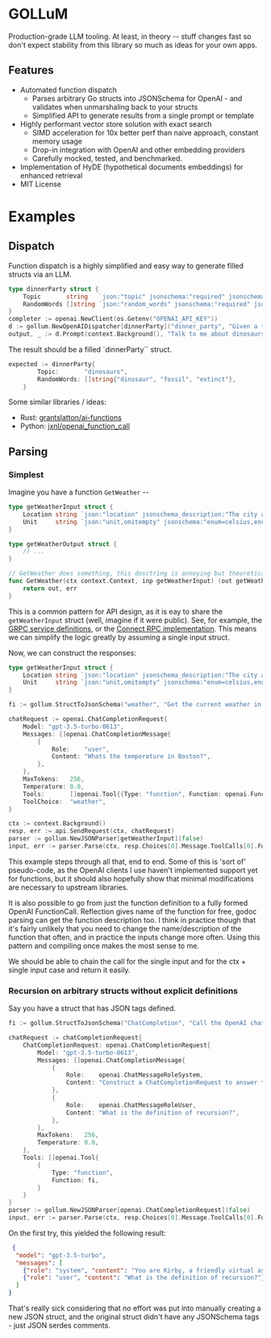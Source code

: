 # GOLLuM

Production-grade LLM tooling. At least, in theory -- stuff changes fast so don't expect stability from this library so much as ideas for your own apps.

## Features

- Automated function dispatch
    - Parses arbitrary Go structs into JSONSchema for OpenAI - and validates when unmarshaling back to your structs
    - Simplified API to generate results from a single prompt or template
- Highly performant vector store solution with exact search 
    - SIMD acceleration for 10x better perf than naive approach, constant memory usage
    - Drop-in integration with OpenAI and other embedding providers
    - Carefully mocked, tested, and benchmarked.
- Implementation of HyDE (hypothetical documents embeddings) for enhanced retrieval
- MIT License

# Examples

## Dispatch

Function dispatch is a highly simplified and easy way to generate filled structs via an LLM. 

```go
type dinnerParty struct {
	Topic       string   `json:"topic" jsonschema:"required" jsonschema_description:"The topic of the conversation"`
	RandomWords []string `json:"random_words" jsonschema:"required" jsonschema_description:"Random words to prime the conversation"`
}
completer := openai.NewClient(os.Getenv("OPENAI_API_KEY"))
d := gollum.NewOpenAIDispatcher[dinnerParty]("dinner_party", "Given a topic, return random words", completer, nil)
output, _ := d.Prompt(context.Background(), "Talk to me about dinosaurs")
```

The result should be a filled `dinnerParty`` struct.

```go
expected := dinnerParty{
		Topic:       "dinosaurs",
		RandomWords: []string{"dinosaur", "fossil", "extinct"},
	}
```

Some similar libraries / ideas: 

- Rust: [grantslatton/ai-functions](https://github.com/grantslatton/ai-functions/blob/main/ai_bin/src/main.rs)
- Python: [jxnl/openai_function_call](https://github.com/jxnl/openai_function_call)

## Parsing

### Simplest

Imagine you have a function `GetWeather` -- 

```go
type getWeatherInput struct {
	Location string `json:"location" jsonschema_description:"The city and state, e.g. San Francisco, CA" jsonschema:"required"`
	Unit     string `json:"unit,omitempty" jsonschema:"enum=celsius,enum=fahrenheit" jsonschema_description:"The unit of temperature"`
}

type getWeatherOutput struct {
    // ...
}

// GetWeather does something, this dosctring is annoying but theoretically possible to get
func GetWeather(ctx context.Context, inp getWeatherInput) (out getWeatherOutput, err error) {
    return out, err
}
```

This is a common pattern for API design, as it is eay to share the `getWeatherInput` struct (well, imagine if it were public). See, for example, the [GRPC service definitions](https://github.com/grpc/grpc-go/blob/master/examples/helloworld/greeter_server/main.go#L43), or the [Connect RPC implementation](https://github.com/bufbuild/connect-go/blob/main/internal/gen/connect/ping/v1/pingv1connect/ping.connect.go#LL155C6-L155C24). This means we can simplify the logic greatly by assuming a single input struct.

Now, we can construct the responses:

```go
type getWeatherInput struct {
	Location string `json:"location" jsonschema_description:"The city and state, e.g. San Francisco, CA" jsonschema:"required"`
	Unit     string `json:"unit,omitempty" jsonschema:"enum=celsius,enum=fahrenheit" jsonschema_description:"The unit of temperature"`
}

fi := gollum.StructToJsonSchema("weather", "Get the current weather in a given location", getWeatherInput{})

chatRequest := openai.ChatCompletionRequest{
    Model: "gpt-3.5-turbo-0613",
    Messages: []openai.ChatCompletionMessage{
        {
            Role:    "user",
            Content: "Whats the temperature in Boston?",
        },
    },
    MaxTokens:   256,
    Temperature: 0.0,
    Tools:       []openai.Tool{{Type: "function", Function: openai.FunctionDefinition(fi)}},
    ToolChoice:  "weather",
}

ctx := context.Background()
resp, err := api.SendRequest(ctx, chatRequest)
parser := gollum.NewJSONParser[getWeatherInput](false)
input, err := parser.Parse(ctx, resp.Choices[0].Message.ToolCalls[0].Function.Arguments)
```

This example steps through all that, end to end. Some of this is 'sort of' pseudo-code, as the OpenAI clients I use haven't implemented support yet for functions, but it should also hopefully show that minimal modifications are necessary to upstream libraries.

It is also possible to go from just the function definition to a fully formed OpenAI FunctionCall. Reflection gives name of the function for free, godoc parsing can get the function description too. I think in practice though that it's fairly unlikely that you need to change the name/description of the function that often, and in practice the inputs change more often. Using this pattern and compiling once makes the most sense to me. 

We should be able to chain the call for the single input and for the ctx + single input case and return it easily. 

### Recursion on arbitrary structs without explicit definitions

Say you have a struct that has JSON tags defined. 

```go
fi := gollum.StructToJsonSchema("ChatCompletion", "Call the OpenAI chat completion API", chatCompletionRequest{})

chatRequest := chatCompletionRequest{
    ChatCompletionRequest: openai.ChatCompletionRequest{
        Model: "gpt-3.5-turbo-0613",
        Messages: []openai.ChatCompletionMessage{
            {
                Role:    openai.ChatMessageRoleSystem,
                Content: "Construct a ChatCompletionRequest to answer the user's question, but using Kirby references. Do not answer the question directly using prior knowledge, you must generate a ChatCompletionRequest that will answer the question.",
            },
            {
                Role:    openai.ChatMessageRoleUser,
                Content: "What is the definition of recursion?",
            },
        },
        MaxTokens:   256,
        Temperature: 0.0,
    },
    Tools: []openai.Tool{
        {
            Type: "function",
            Function: fi,
        }
    }
}
parser := gollum.NewJSONParser[openai.ChatCompletionRequest](false)
input, err := parser.Parse(ctx, resp.Choices[0].Message.ToolCalls[0].Function.Arguments)
```

On the first try, this yielded the following result:

```json
 {
  "model": "gpt-3.5-turbo",
  "messages": [
    {"role": "system", "content": "You are Kirby, a friendly virtual assistant."},
    {"role": "user", "content": "What is the definition of recursion?"}
  ]
}
```

That's really sick considering that _no_ effort was put into manually creating a new JSON struct, and the original struct didn't have any JSONSchema tags - just JSON serdes comments.
